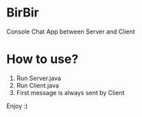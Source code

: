 # BirBir
Console Chat App between Server and Client
# How to use?
  1. Run Server.java
  2. Run Client.java
  3. First message is always sent by Client
 
Enjoy :)
